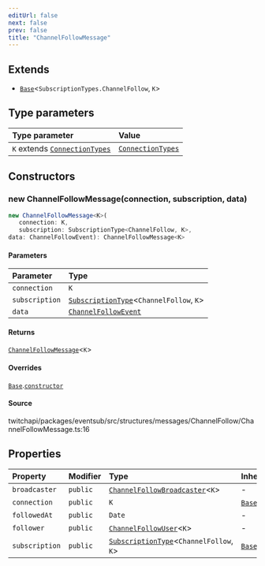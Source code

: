 ```yaml
---
editUrl: false
next: false
prev: false
title: "ChannelFollowMessage"
---
```


## Extends

- [`Base`](Base.md)\<`SubscriptionTypes.ChannelFollow`, `K`\>

## Type parameters

| Type parameter | Value |
| :------ | :------ |
| `K` extends [`ConnectionTypes`](../type-aliases/ConnectionTypes.md) | [`ConnectionTypes`](../type-aliases/ConnectionTypes.md) |

## Constructors

### new ChannelFollowMessage(connection, subscription, data)

```ts
new ChannelFollowMessage<K>(
   connection: K, 
   subscription: SubscriptionType<ChannelFollow, K>, 
data: ChannelFollowEvent): ChannelFollowMessage<K>
```

#### Parameters

| Parameter | Type |
| :------ | :------ |
| `connection` | `K` |
| `subscription` | [`SubscriptionType`](../type-aliases/SubscriptionType.md)\<`ChannelFollow`, `K`\> |
| `data` | [`ChannelFollowEvent`](../interfaces/ChannelFollowEvent.md) |

#### Returns

[`ChannelFollowMessage`](ChannelFollowMessage.md)\<`K`\>

#### Overrides

[`Base`](Base.md).[`constructor`](Base.md#constructors)

#### Source

twitchapi/packages/eventsub/src/structures/messages/ChannelFollow/ChannelFollowMessage.ts:16

## Properties

| Property | Modifier | Type | Inherited from |
| :------ | :------ | :------ | :------ |
| `broadcaster` | `public` | [`ChannelFollowBroadcaster`](ChannelFollowBroadcaster.md)\<`K`\> | - |
| `connection` | `public` | `K` | [`Base`](Base.md).`connection` |
| `followedAt` | `public` | `Date` | - |
| `follower` | `public` | [`ChannelFollowUser`](ChannelFollowUser.md)\<`K`\> | - |
| `subscription` | `public` | [`SubscriptionType`](../type-aliases/SubscriptionType.md)\<`ChannelFollow`, `K`\> | [`Base`](Base.md).`subscription` |
